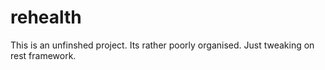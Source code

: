 # rehealth

This is an unfinshed project. Its rather poorly organised. Just tweaking on rest framework.
